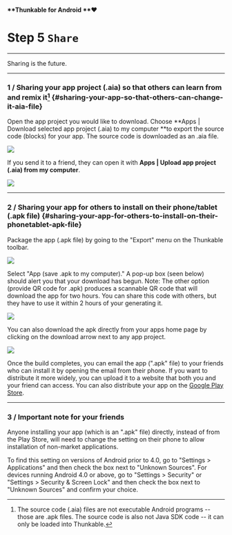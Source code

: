 #### **Thunkable for Android **❤

# Step 5 `Share`

---

Sharing is the future.

---

### 1 / Sharing your app project \(.aia\) so that others can learn from and remix it[^1] {#sharing-your-app-so-that-others-can-change-it-aia-file}

Open the app project you would like to download. Choose **Apps \| Download selected app project \(.aia\) to my computer **to export the source code \(blocks\) for your app. The source code is downloaded as an .aia file.

![](https://thunkable.com/explore/img/share/sharing_aias.png)

If you send it to a friend, they can open it with **Apps \| Upload app project \(.aia\) from my computer**.

![](https://thunkable.com/explore/img/share/sharing_aias2.png)

---

### 2 / Sharing your app for others to install on their phone/tablet \(.apk file\) {#sharing-your-app-for-others-to-install-on-their-phonetablet-apk-file}

Package the app \(.apk file\) by going to the "Export" menu on the Thunkable toolbar.

![](https://thunkable.com/explore/img/share/Build_Dropdown.png)

Select "App \(save .apk to my computer\)." A pop-up box \(seen below\) should alert you that your download has begun. Note: The other option \(provide QR code for .apk\) produces a scannable QR code that will download the app for two hours. You can share this code with others, but they have to use it within 2 hours of your generating it.

![](https://thunkable.com/explore/img/share/Build_Popup.png)

You can also download the apk directly from your apps home page by clicking on the download arrow next to any app project.

![](https://thunkable.com/explore/img/share/download_apk.png)

Once the build completes, you can email the app \(".apk" file\) to your friends who can install it by opening the email from their phone. If you want to distribute it more widely, you can upload it to a website that both you and your friend can access. You can also distribute your app on the [Google Play Store](https://thunkable.com/explore/ai2/google-play.html).

---

### 3 / Important note for your friends

Anyone installing your app \(which is an ".apk" file\) directly, instead of from the Play Store, will need to change the setting on their phone to allow installation of non-market applications.

To find this setting on versions of Android prior to 4.0, go to "Settings &gt; Applications" and then check the box next to "Unknown Sources". For devices running Android 4.0 or above, go to "Settings &gt; Security" or "Settings &gt; Security & Screen Lock" and then check the box next to "Unknown Sources" and confirm your choice.

[^1]: The source code \(.aia\) files are not executable Android programs -- those are .apk files. The source code is also not Java SDK code -- it can only be loaded into Thunkable.

